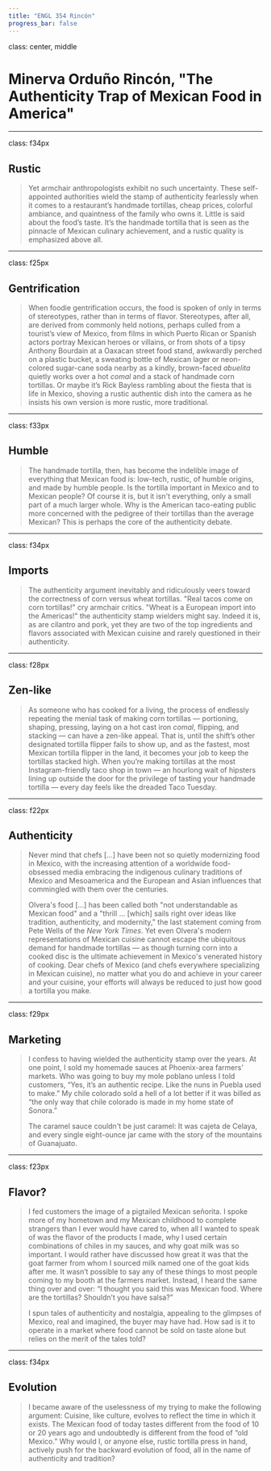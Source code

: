 ```yaml
---
title: "ENGL 354 Rincón"
progress_bar: false
---
```

class: center, middle

# Minerva Orduño Rincón, "The Authenticity Trap of Mexican Food in America"

---
class: f34px
## Rustic

> Yet armchair anthropologists exhibit no such uncertainty. These self-appointed authorities wield the stamp of authenticity fearlessly when it comes to a restaurant’s handmade tortillas, cheap prices, colorful ambiance, and quaintness of the family who owns it. Little is said about the food’s taste. It’s the handmade tortilla that is seen as the pinnacle of Mexican culinary achievement, and a rustic quality is emphasized above all.

---
class: f25px
## Gentrification

> When foodie gentrification occurs, the food is spoken of only in terms of stereotypes, rather than in terms of flavor. Stereotypes, after all, are derived from commonly held notions, perhaps culled from a tourist’s view of Mexico, from films in which Puerto Rican or Spanish actors portray Mexican heroes or villains, or from shots of a tipsy Anthony Bourdain at a Oaxacan street food stand, awkwardly perched on a plastic bucket, a sweating bottle of Mexican lager or neon-colored sugar-cane soda nearby as a kindly, brown-faced *abuelita* quietly works over a hot *comal* and a stack of handmade corn tortillas. Or maybe it’s Rick Bayless rambling about the fiesta that is life in Mexico, shoving a rustic authentic dish into the camera as he insists his own version is more rustic, more traditional. 

---
class: f33px
## Humble

> The handmade tortilla, then, has become the indelible image of everything that Mexican food is: low-tech, rustic, of humble origins, and made by humble people. Is the tortilla important in Mexico and to Mexican people? Of course it is, but it isn't everything, only a small part of a much larger whole. Why is the American taco-eating public more concerned with the pedigree of their tortillas than the average Mexican? This is perhaps the core of the authenticity debate.

---
class: f34px
## Imports

> The authenticity argument inevitably and ridiculously veers toward the correctness of corn versus wheat tortillas. "Real tacos come on corn tortillas!" cry armchair critics. "Wheat is a European import into the Americas!" the authenticity stamp wielders might say. Indeed it is, as are cilantro and pork, yet they are two of the top ingredients and flavors associated with Mexican cuisine and rarely questioned in their authenticity.

---
class: f28px
## Zen-like

> As someone who has cooked for a living, the process of endlessly repeating the menial task of making corn tortillas — portioning, shaping, pressing, laying on a hot cast iron *comal*, flipping, and stacking — can have a zen-like appeal. That is, until the shift’s other designated tortilla flipper fails to show up, and as the fastest, most Mexican tortilla flipper in the land, it becomes your job to keep the tortillas stacked high. When you’re making tortillas at the most Instagram-friendly taco shop in town — an hourlong wait of hipsters lining up outside the door for the privilege of tasting your handmade tortilla — every day feels like the dreaded Taco Tuesday.

---
class: f22px
## Authenticity

> Never mind that chefs […] have been not so quietly modernizing food in Mexico, with the increasing attention of a worldwide food-obsessed media embracing the indigenous culinary traditions of Mexico and Mesoamerica and the European and Asian influences that commingled with them over the centuries.
>
> Olvera's food […] has been called both "not understandable as Mexican food" and a "thrill ... [which] sails right over ideas like tradition, authenticity, and modernity," the last statement coming from Pete Wells of the *New York Times*. Yet even Olvera's modern representations of Mexican cuisine cannot escape the ubiquitous demand for handmade tortillas — as though turning corn into a cooked disc is the ultimate achievement in Mexico's venerated history of cooking. Dear chefs of Mexico (and chefs everywhere specializing in Mexican cuisine), no matter what you do and achieve in your career and your cuisine, your efforts will always be reduced to just how good a tortilla you make.

---
class: f29px
## Marketing

> I confess to having wielded the authenticity stamp over the years. At one point, I sold my homemade sauces at Phoenix-area farmers' markets. Who was going to buy my mole poblano unless I told customers, “Yes, it’s an authentic recipe. Like the nuns in Puebla used to make.” My chile colorado sold a hell of a lot better if it was billed as “the only way that chile colorado is made in my home state of Sonora.”
>
> The caramel sauce couldn't be just caramel: It was cajeta de Celaya, and every single eight-ounce jar came with the story of the mountains of Guanajuato.

---
class: f23px
## Flavor?

> I fed customers the image of a pigtailed Mexican señorita. I spoke more of my hometown and my Mexican childhood to complete strangers than I ever would have cared to, when all I wanted to speak of was the flavor of the products I made, why I used certain combinations of chiles in my sauces, and why goat milk was so important. I would rather have discussed how great it was that the goat farmer from whom I sourced milk named one of the goat kids after me. It wasn’t possible to say any of these things to most people coming to my booth at the farmers market. Instead, I heard the same thing over and over: “I thought you said this was Mexican food. Where are the tortillas? Shouldn’t you have salsa?”
>
> I spun tales of authenticity and nostalgia, appealing to the glimpses of Mexico, real and imagined, the buyer may have had. How sad is it to operate in a market where food cannot be sold on taste alone but relies on the merit of the tales told?
---
class: f34px
## Evolution

> I became aware of the uselessness of my trying to make the following argument: Cuisine, like culture, evolves to reflect the time in which it exists. The Mexican food of today tastes different from the food of 10 or 20 years ago and undoubtedly is different from the food of “old Mexico.” Why would I, or anyone else, rustic tortilla press in hand, actively push for the backward evolution of food, all in the name of authenticity and tradition?